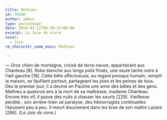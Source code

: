 ```yaml
---
title: Mathieu
id: 76360
author: admin
type: personnage
date: 2010-03-11T08:20:22+00:00
excerpt: La Joie de vivre
novel:
  - joie
rm_character_name_main: Mathieu

---
```

— Gros chien de montagne, croisé de terre-neuve, appartenant aux Chanteau [8]. Robe blanche aux longs poils frisés, une seule tache noire à l’œil gauche [18]. Cette bête affectueuse, au regard presque humain, remplit la maison, se faufilant partout, partageant les joies et les peines de tous. Dès le premier jour, il a deviné en Pauline une amie des bêtes et des gens. Mathieu a quatorze ans à la mort de sa maîtresse, madame Chanteau. Encore très vif, il passe des nuits à chasser les souris [229]. Vieillesse pénible ; son arrière-train se paralyse, des hémorragies continuelles l’épuisent peu à peu. Il meurt doucement dans les bras de son maître Lazare [286]. _(La Joie de vivre.)_